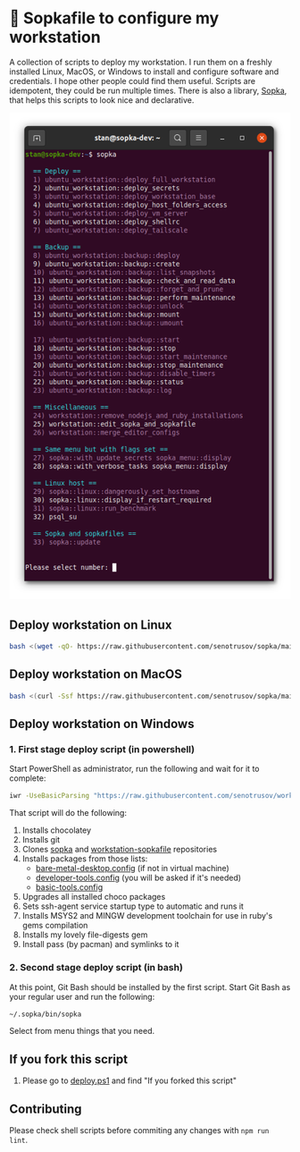 <!--
Copyright 2012-2022 Stanislav Senotrusov <stan@senotrusov.com>

Licensed under the Apache License, Version 2.0 (the "License");
you may not use this file except in compliance with the License.
You may obtain a copy of the License at

    http://www.apache.org/licenses/LICENSE-2.0

Unless required by applicable law or agreed to in writing, software
distributed under the License is distributed on an "AS IS" BASIS,
WITHOUT WARRANTIES OR CONDITIONS OF ANY KIND, either express or implied.
See the License for the specific language governing permissions and
limitations under the License.
-->

# 🚞 Sopkafile to configure my workstation

A collection of scripts to deploy my workstation. I run them on a freshly installed Linux, MacOS, or Windows to install and configure software and credentials. I hope other people could find them useful. Scripts are idempotent, they could be run multiple times. There is also a library, [Sopka](https://github.com/senotrusov/sopka), that helps this scripts to look nice and declarative.

![Sopka menu screenshot](docs/sopka-menu-screenshot.png)


## Deploy workstation on Linux

```sh
bash <(wget -qO- https://raw.githubusercontent.com/senotrusov/sopka/main/deploy.sh) add senotrusov/workstation-sopkafile run
```


## Deploy workstation on MacOS 

```sh
bash <(curl -Ssf https://raw.githubusercontent.com/senotrusov/sopka/main/deploy.sh) add senotrusov/workstation-sopkafile run
```


## Deploy workstation on Windows 

### 1. First stage deploy script (in powershell)

Start PowerShell as administrator, run the following and wait for it to complete:

```sh
iwr -UseBasicParsing "https://raw.githubusercontent.com/senotrusov/workstation-sopkafile/main/deploy.ps1" | iex
```

That script will do the following:

1. Installs chocolatey
2. Installs git
3. Clones [sopka](https://github.com/senotrusov/sopka) and [workstation-sopkafile](https://github.com/senotrusov/workstation-sopkafile) repositories
4. Installs packages from those lists:
    * [bare-metal-desktop.config](lib/choco/bare-metal-desktop.config) (if not in virtual machine)
    * [developer-tools.config](lib/choco/developer-tools.config) (you will be asked if it's needed)
    * [basic-tools.config](lib/choco/basic-tools.config)
7. Upgrades all installed choco packages
8. Sets ssh-agent service startup type to automatic and runs it
9. Installs MSYS2 and MINGW development toolchain for use in ruby's gems compilation
10. Installs my lovely file-digests gem
11. Install pass (by pacman) and symlinks to it

### 2. Second stage deploy script (in bash)

At this point, Git Bash should be installed by the first script. Start Git Bash as your regular user and run the following:

```sh
~/.sopka/bin/sopka
```

Select from menu things that you need.


## If you fork this script

1. Please go to [deploy.ps1](deploy.ps1) and find "If you forked this script"


## Contributing

Please check shell scripts before commiting any changes with `npm run lint`.
